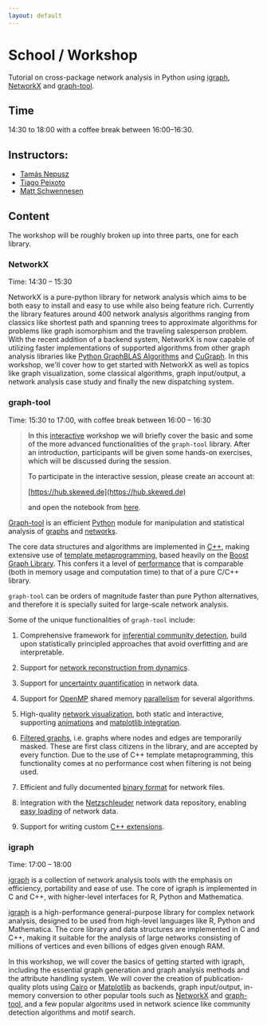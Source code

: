 ```yaml
---
layout: default
---
```


# School / Workshop

Tutorial on cross-package network analysis in Python using [igraph](https://python.igraph.org), [NetworkX](https://networkx.org) and [graph-tool](https://graph-tool.skewed.de/).

## Time

14:30 to 18:00 with a coffee break between 16:00–16:30.

## Instructors:

 - [Tamás Nepusz](http://github.com/ntamas/)
 - [Tiago Peixoto](https://skewed.de/tiago/)
 - [Matt Schwennesen](http://www.schwennesen.org/)

## Content

The workshop will be roughly broken up into three parts, one for each library.

### NetworkX

Time: 14:30 – 15:30

NetworkX is a pure-python library for network analysis which aims to be both
easy to install and easy to use while also being feature rich. Currently the
library features around 400 network analysis algorithms ranging from classics
like shortest path and spanning trees to approximate algorithms for problems
like graph isomorphism and the traveling salesperson problem. With the recent
addition of a backend system, NetworkX is now capable of utilizing faster
implementations of supported algorithms from other graph analysis libraries like
[Python GraphBLAS Algorithms](https://github.com/python-graphblas/graphblas-algorithms) and
[CuGraph](https://github.com/rapidsai/cugraph/tree/branch-24.04/python/nx-cugraph).
In this workshop, we'll cover how to get started with NetworkX as well as topics
like graph visualization, some classical algorithms, graph input/output, a
network analysis case study and finally the new dispatching system.

### graph-tool

Time: 15:30 to 17:00, with coffee break between 16:00 – 16:30

<style>
blockquote {
 color: inherit !important;
}
</style>

> In this <u>interactive</u> workshop we will briefly cover the basic and some
> of the more advanced functionalities of the `graph-tool` library. After an
> introduction, participants will be given some hands-on exercises, which will
> be discussed during the session.
>
> To participate in the interactive session, please create an account at:
>
>    [https://hub.skewed.de](https://hub.skewed.de)
>
> and open the notebook from [here](https://hub.skewed.de/hub/user-redirect/git-pull?repo=https%3A%2F%2Fgithub.com%2Fcount0%2Fgt-nascol&urlpath=lab%2Ftree%2Fgt-nascol%2Fgt-workshop.ipynb&branch=master).

[Graph-tool](https://graph-tool.skewed.de) is an efficient
[Python](https://www.python.org) module for manipulation and statistical
analysis of [graphs](https://en.wikipedia.org/wiki/Graph_%28mathematics%29) and
[networks](https://en.wikipedia.org/wiki/Network_theory).

The core data structures and algorithms are implemented in
[C++](https://en.wikipedia.org/wiki/C%2B%2B), making extensive use of [template
metaprogramming](https://en.wikipedia.org/wiki/Template_metaprogramming), based
heavily on the [Boost Graph
Library](https://www.boost.org/doc/libs/release/libs/graph). This confers it a
level of [performance](https://graph_tool.skewed.de/performance.html) that is
comparable (both in memory usage and computation time) to that of a pure C/C++
library.

`graph-tool` can be orders of magnitude faster than pure Python alternatives,
and therefore it is specially suited for large-scale network analysis.

Some of the unique functionalities of `graph-tool` include:

1.  Comprehensive framework for [inferential community
    detection](https://graph-tool.skewed.de/static/doc/demos/inference/inference.html#inference-howto),
    build upon statistically principled approaches that avoid overfitting and
    are interpretable.

1.  Support for [network reconstruction from
    dynamics](https://graph-tool.skewed.de/static/doc/demos/reconstruction_indirect/reconstruction.html).

1.  Support for [uncertainty
    quantification](https://graph-tool.skewed.de/static/doc/demos/reconstruction_direct/reconstruction.html)
    in network data.

1.  Support for [OpenMP](https://en.wikipedia.org/wiki/OpenMP) shared memory
    [parallelism](https://graph-tool.skewed.de/static/doc/parallel.html) for several algorithms.
    
1.  High-quality [network visualization](https://graph-tool.skewed.de/static/doc/draw.html#draw), both
    static and interactive, supporting
    [animations](https://graph-tool.skewed.de/static/doc/demos/animation/animation.html#animation) and
    [matplotlib
    integration](https://graph-tool.skewed.de/static/doc/demos/matplotlib/matplotlib.html#matplotlib-sec).
    
1.  [Filtered graphs](https://graph-tool.skewed.de/static/doc/quickstart.html#sec-graph-filtering), i.e.
    graphs where nodes and edges are temporarily masked. These are first class
    citizens in the library, and are accepted by every function. Due to the use of
    C++ template metaprogramming, this functionality comes at no performance
    cost when filtering is not being used.
    
1.  Efficient and fully documented [binary
    format](https://graph-tool.skewed.de/static/doc/gt_format.html#sec-gt-format) for network files.
    
1.  Integration with the [Netzschleuder](https://networks.skewed.de) network
    data repository, enabling [easy loading](https://graph-tool.skewed.de/static/doc/collection.html#graph_tool.collection.ns) of network data.
    
1.  Support for writing custom [C++
extensions](https://graph-tool.skewed.de/static/doc/demos/cppextensions/cppextensions.html#cppextensions).

### igraph

Time: 17:00 – 18:00

[igraph](https://igraph.org) is a collection of network analysis tools with the
emphasis on efficiency, portability and ease of use. The core of igraph is
implemented in C and C++, with higher-level interfaces for R, Python and
Mathematica.

[igraph](https://igraph.org) is a high-performance general-purpose library for
complex network analysis, designed to be used from high-level languages like R,
Python and Mathematica. The core library and data structures are implemented in
C and C++, making it suitable for the analysis of large networks consisting of
millions of vertices and even billions of edges given enough RAM.

In this workshop, we will cover the basics of getting started with igraph,
including the essential graph generation and graph analysis methods and the
attribute handling system. We will cover the creation of publication-quality
plots using [Cairo](https://www.cairographics.org/) or
[Matplotlib](https://matplotlib.org/) as backends, graph input/output,
in-memory conversion to other popular tools such as
[NetworkX](https://networkx.org) and
[graph-tool](https://graph-tool.skewed.de), and a few popular algoritms used in
network science like community detection algorithms and motif search.

